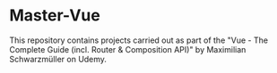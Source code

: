 # Master-Vue
This repository contains projects carried out as part of the "Vue - The Complete Guide (incl. Router & Composition API)" by Maximilian Schwarzmüller on Udemy.
